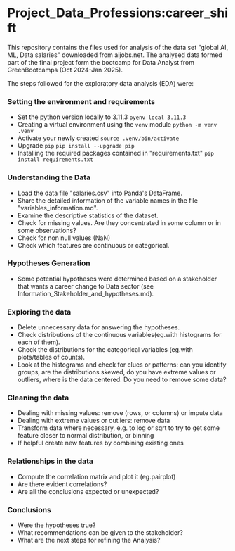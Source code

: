 # Project_Data_Professions:career_shift
This repository contains the files used for analysis of the data set "global AI, ML, Data salaries" downloaded from aijobs.net. The analysed data formed part of the final project form the bootcamp for Data Analyst from GreenBootcamps (Oct 2024-Jan 2025).

The steps followed for the exploratory data analysis (EDA) were:

### Setting the environment and requirements
- Set the python version locally to 3.11.3
  ```pyenv local 3.11.3```
- Creating a virtual environment using the ```venv``` module
  ```python -m venv .venv```
- Activate your newly created
  ```source .venv/bin/activate```
- Upgrade ```pip```
  ```pip install --upgrade pip```
- Installing the required packages contained in "requirements.txt"
  ```pip install requirements.txt```


### Understanding the Data
- Load the data file "salaries.csv" into Panda's DataFrame.
- Share the detailed information of the variable names in the file "variables_information.md".
- Examine the descriptive statistics of the dataset.
- Check for missing values. Are they concentrated in some column or in some observations?
- Check for non null values (NaN)
- Check which features are continuous or categorical.

### Hypotheses Generation
- Some potential hypotheses were determined based on a stakeholder that wants a career change to Data sector (see Information_Stakeholder_and_hypotheses.md).
   
### Exploring the data
- Delete unnecessary data for answering the hypotheses.
- Check distributions of the continuous variables(eg.with histograms for each of them).
- Check the distributions for the categorical variables (eg.with plots/tables of counts).
- Look at the histograms and check for clues or patterns: can you identify groups, are the distributions skewed, do you have extreme values or outliers, where is the data centered. Do you need to remove some data?

### Cleaning the data

- Dealing with missing values: remove (rows, or columns) or impute data
- Dealing with extreme values or outliers: remove data
- Transform data where necessary, e.g. to log or sqrt to try to get some feature closer to normal distribution, or binning
- If helpful create new features by combining existing ones
  
### Relationships in the data

- Compute the correlation matrix and plot it (eg.pairplot)
- Are there evident correlations?
- Are all the conclusions expected or unexpected?

### Conclusions

- Were the hypotheses true?
- What recommendations can be given to the stakeholder?
- What are the next steps for  refining the Analysis?


